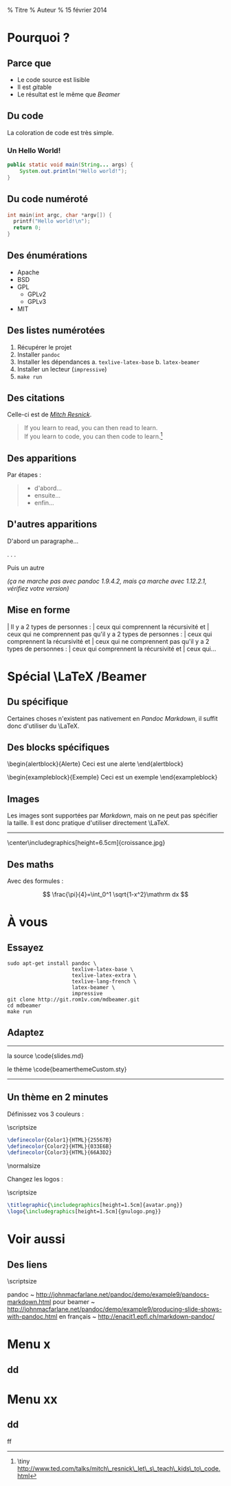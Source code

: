 % Titre
% Auteur
% 15 février 2014

# Pourquoi ?

## Parce que

- Le code source est lisible
- Il est *git*able
- Le résultat est le même que *Beamer*

## Du code

La coloration de code est très simple.

### Un Hello World!

~~~java
public static void main(String... args) {
    System.out.println("Hello world!");
}
~~~

## Du code numéroté

~~~{.c .numberLines startFrom="5"}
int main(int argc, char *argv[]) {
  printf("Hello world!\n");
  return 0;
}
~~~

## Des énumérations

- Apache
- BSD
- GPL
    - GPLv2
    - GPLv3
- MIT

## Des listes numérotées

1. Récupérer le projet
2. Installer `pandoc`
3. Installer les dépendances
    a. `texlive-latex-base`
    b. `latex-beamer`
4. Installer un lecteur (`impressive`)
5. `make run`

## Des citations

Celle-ci est de [*Mitch Resnick*](https://en.wikipedia.org/wiki/Mitchel_Resnick).

> If you learn to read, you can then read to learn.\
> If you learn to code, you can then code to learn.[^ted]

[^ted]: \tiny http://www.ted.com/talks/mitch\_resnick\_let\_s\_teach\_kids\_to\_code.html

## Des apparitions

Par étapes :

> - d'abord…
> - ensuite…
> - enfin…

## D'autres apparitions

D'abord un paragraphe…

. . .

Puis un autre

*(ça ne marche pas avec pandoc 1.9.4.2, mais ça marche avec 1.12.2.1, vérifiez
votre version)*

## Mise en forme

| Il y a 2 types de personnes :
|   ceux qui comprennent la récursivité et
|   ceux qui ne comprennent pas qu'il y a 2 types de personnes :
|     ceux qui comprennent la récursivité et
|     ceux qui ne comprennent pas qu'il y a 2 types de personnes :
|       ceux qui comprennent la récursivité et
|       ceux qui…


# Spécial \LaTeX /Beamer

## Du spécifique

Certaines choses n'existent pas nativement en *Pandoc Markdown*, il suffit donc
d'utiliser du \LaTeX.

## Des blocks spécifiques

\begin{alertblock}{Alerte}
Ceci est une alerte
\end{alertblock}

\begin{exampleblock}{Exemple}
Ceci est un exemple
\end{exampleblock}

## Images

Les images sont supportées par *Markdown*, mais on ne peut pas spécifier la
taille. Il est donc pratique d'utiliser directement \LaTeX.

----

\center\includegraphics[height=6.5cm]{croissance.jpg}

## Des maths

Avec des formules :

$$
\frac{\pi}{4}=\int_0^1 \sqrt{1-x^2}\mathrm dx
$$

# À vous

## Essayez

    sudo apt-get install pandoc \
                         texlive-latex-base \
                         texlive-latex-extra \
                         texlive-lang-french \
                         latex-beamer \
                         impressive
    git clone http://git.rom1v.com/mdbeamer.git
    cd mdbeamer
    make run

## Adaptez

----------- ----------------------------
  la source \code{slides.md}

   le thème \code{beamerthemeCustom.sty}
----------- ----------------------------

## Un thème en 2 minutes

Définissez vos 3 couleurs :

\scriptsize

~~~latex
\definecolor{Color1}{HTML}{25567B}
\definecolor{Color2}{HTML}{033E6B}
\definecolor{Color3}{HTML}{66A3D2}
~~~

\normalsize

Changez les logos :

\scriptsize

~~~latex
\titlegraphic{\includegraphics[height=1.5cm]{avatar.png}}
\logo{\includegraphics[height=1.5cm]{gnulogo.png}}
~~~

# Voir aussi

## Des liens

\scriptsize

pandoc
  ~ <http://johnmacfarlane.net/pandoc/demo/example9/pandocs-markdown.html>
pour beamer
  ~ <http://johnmacfarlane.net/pandoc/demo/example9/producing-slide-shows-with-pandoc.html>
en français
  ~ <http://enacit1.epfl.ch/markdown-pandoc/>

# Menu x

## dd

# Menu xx

## dd

ff
